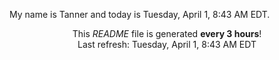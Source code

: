 My name is Tanner and today is Tuesday, April 1, 8:43 AM EDT.

<p align="center">This <i>README</i> file is generated <b>every 3 hours</b>!</br>Last refresh: Tuesday, April 1, 8:43 AM EDT<br /></p>
